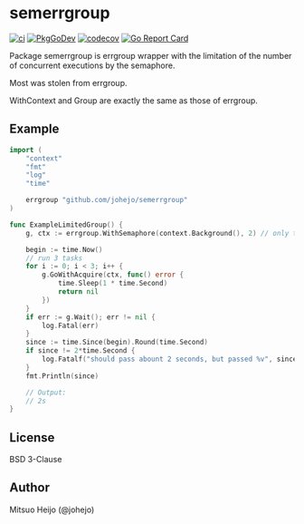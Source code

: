 # semerrgroup

[![ci](https://github.com/johejo/semerrgroup/workflows/ci/badge.svg?branch=main)](https://github.com/johejo/semerrgroup/actions?query=workflow%3Aci)
[![PkgGoDev](https://pkg.go.dev/badge/github.com/johejo/semerrgroup)](https://pkg.go.dev/github.com/johejo/semerrgroup)
[![codecov](https://codecov.io/gh/johejo/semerrgroup/branch/main/graph/badge.svg)](https://codecov.io/gh/johejo/semerrgroup)
[![Go Report Card](https://goreportcard.com/badge/github.com/johejo/semerrgroup)](https://goreportcard.com/report/github.com/johejo/semerrgroup)

Package semerrgroup is errgroup wrapper with the limitation of the number of concurrent executions by the semaphore.

Most was stolen from errgroup.

WithContext and Group are exactly the same as those of errgroup.

## Example

```go
import (
	"context"
	"fmt"
	"log"
	"time"

	errgroup "github.com/johejo/semerrgroup"
)

func ExampleLimitedGroup() {
	g, ctx := errgroup.WithSemaphore(context.Background(), 2) // only two task run in parallel.

	begin := time.Now()
	// run 3 tasks
	for i := 0; i < 3; i++ {
		g.GoWithAcquire(ctx, func() error {
			time.Sleep(1 * time.Second)
			return nil
		})
	}
	if err := g.Wait(); err != nil {
		log.Fatal(err)
	}
	since := time.Since(begin).Round(time.Second)
	if since != 2*time.Second {
		log.Fatalf("should pass abount 2 seconds, but passed %v", since)
	}
	fmt.Println(since)

	// Output:
	// 2s
}
```

## License

BSD 3-Clause

## Author

Mitsuo Heijo (@johejo)

